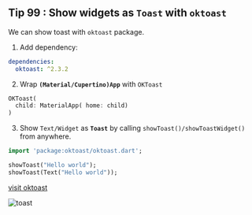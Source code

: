 ## Tip  99 : Show widgets as `Toast` with `oktoast`

We can show toast with `oktoast` package.

1. Add dependency:

```yml
dependencies:
  oktoast: ^2.3.2
```

2. Wrap **`(Material/Cupertino)App`** with `OKToast`

```dart
OKToast(
  child: MaterialApp( home: child)
)
```

3. Show `Text/Widget` as __`Toast`__ by calling `showToast()/showToastWidget()` from anywhere.

```dart
import 'package:oktoast/oktoast.dart';

showToast("Hello world");
showToast(Text("Hello world"));
```

[visit oktoast](https://pub.dev/packages/oktoast#-installing-tab-)

![toast](https://raw.githubusercontent.com/erluxman/awesomefluttertips/master/assets/99toasts.gif)

#